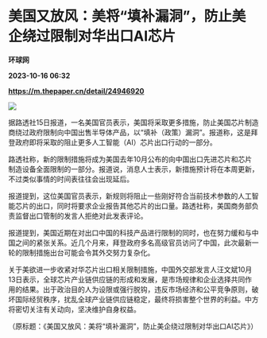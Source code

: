# 美国又放风：美将“填补漏洞”，防止美企绕过限制对华出口AI芯片
**环球网**

**2023-10-16 06:32**

**https://m.thepaper.cn/detail/24946920**

![](https://imagecloud.thepaper.cn/thepaper/image/274/301/310.png)

据路透社15日报道，一名美国官员表示，美国将采取更多措施，防止美国芯片制造商绕过政府限制向中国出售半导体产品，以“填补（政策）漏洞”。报道称，这是拜登政府即将采取的阻止更多人工智能（AI）芯片出口行动的一部分。

路透社称，新的限制措施将成为美国去年10月公布的向中国出口先进芯片和芯片制造设备全面限制的一部分。报道说，消息人士表示，新措施预计将在本周更新，不过类似事情的时间表往往会出现延后。

报道提到，这位美国官员表示，新规则将阻止一些刚好符合当前技术参数的人工智能芯片的出口，同时将要求企业报告其他芯片的出口量。路透社称，美国商务部负责监督出口管制的发言人拒绝对此发表评论。

报道提到，美国近期在对出口中国的科技产品进行限制的同时，也在努力缓和与中国之间的紧张关系。近几个月来，拜登政府多名高级官员访问了中国，此次最新一轮的限制措施出台可能会令其外交努力复杂化。

关于美欲进一步收紧对华芯片出口相关限制措施，中国外交部发言人汪文斌10月13日表示，全球芯片产业链供应链的形成和发展，是市场规律和企业选择共同作用的结果。出于政治目的人为设限或强行脱钩，违反市场经济和公平竞争原则，破坏国际经贸秩序，扰乱全球产业链供应链稳定，最终将损害整个世界的利益。中方将密切关注有关动向，坚决维护自身权益。

（原标题：《美国又放风：美将“填补漏洞”，防止美企绕过限制对华出口AI芯片》）